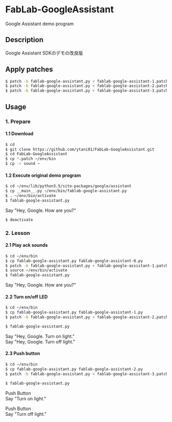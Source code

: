 # FabLab-GoogleAssistant
Google Assistant demo program 

## Description
Google Assistant SDKのデモの改良版

## Apply patches

```bash
$ patch -b fablab-google-assistant.py < fablab-google-assistant-1.patch
$ patch -b fablab-google-assistant.py < fablab-google-assistant-2.patch
$ patch -b fablab-google-assistant.py < fablab-google-assistant-3.patch
```

## Usage

### 1. Prepare
#### 1.1 Download

```bash
$ cd
$ git clone https://github.com/ytani01/FabLab-GoogleAssistant.git
$ cd FabLab-GoogleAssistant
$ cp *.patch ~/env/bin
$ cp -r sound ~
```

#### 1.2 Execute original demo program

```bash
$ cd ~/env/lib/python3.5/site-packages/google/assistant
$ cp __main__.py ~/env/bin/fablab-google-assistant.py
$ . ~/env/bin/activate
$ fablab-google-assistant.py
```
Say "Hey, Google. How are you?"

```bash
$ deactivate
```

### 2. Lesson
#### 2.1 Play ack sounds

```bash
$ cd ~/env/bin
$ cp fablab-google-assistant.py fablab-google-assistant-0.py
$ patch -b fablab-google-assistant.py < fablab-google-assistant-1.patch
$ source ~/env/bin/activate
$ fablab-google-assistant.py
```
Say "Hey, Google. How are you?"

#### 2.2 Turn on/off LED

```bash
$ cd ~/env/bin
$ cp fablab-google-assistant.py fablab-google-assistant-1.py
$ patch -b fablab-google-assistant.py < fablab-google-assistant-2.patch

$ fablab-google-assistant.py
```
Say "Hey, Google. Turn on light."  
Say "Hey, Google. Turn off light."

#### 2.3 Push button

```bash
$ cd ~/env/bin
$ cp fablab-google-assistant.py fablab-google-assistant-2.py
$ patch -b fablab-google-assistant.py < fablab-google-assistant-3.patch

$ fablab-google-assistant.py
```
Push Button  
Say "Turn on light."

Push Button  
Say "Turn off light."

